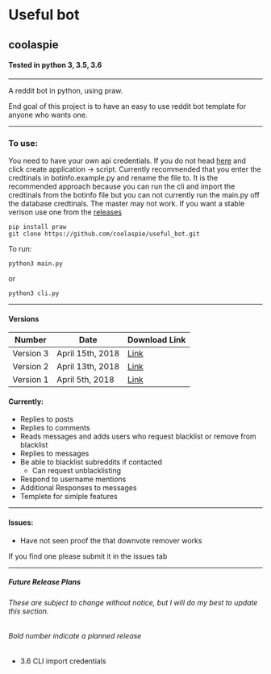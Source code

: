 # Useful bot
## coolaspie

#### Tested in python 3, 3.5, 3.6
---
A reddit bot in python, using praw.  

End goal of this project is to have an easy to use reddit bot template for anyone who wants one.

----------------------------------------------------------------------


### To use:
You need to have your own api credentials. If you do not head [here](https://www.reddit.com/prefs/apps "reddit apps") and click create application -> script.
Currently recommended that you enter the credtinals in botinfo.example.py and rename the file to. It is the recommended approach because you can run the cli and import the credtinals from the botinfo file but you can not currently run the main.py off the database credtinals.
The master may not work. If you want a stable verison use one from the [releases](https://github.com/coolaspie/useful_bot/releases "useful bot releases")   
``` 
pip install praw  
git clone https://github.com/coolaspie/useful_bot.git  
```

To run:  
```    
python3 main.py
```
or
```
python3 cli.py
```
---
#### Versions


Number | Date | Download Link
---|---|---
Version 3 | April 15th, 2018 | [Link](https://github.com/coolaspie/useful_bot/releases/download/V3/useful_bot-master.zip)
Version 2 | April 13th, 2018 | [Link](https://github.com/coolaspie/useful_bot/releases/download/v2.0/useful_bot.zip)
Version 1 | April 5th, 2018 | [Link](https://github.com/coolaspie/useful_bot/releases/tag/v1.0)


#### Currently:
* Replies to posts
* Replies to comments
* Reads messages and adds users who request blacklist or remove from blacklist
* Replies to messages
* Be able to blacklist subreddits if contacted
  * Can request unblacklisting
*  Respond to username mentions
* Additional Responses to messages
* Templete for simlple features

---

#### Issues:
* Have not seen proof the that downvote remover works

If you find one please submit it in the issues tab

---


##### Future Release Plans
###### These are subject to change without notice, but I will do my best to update this section.
###### Bold number indicate a planned release 
* 3.6 CLI import credentials 
